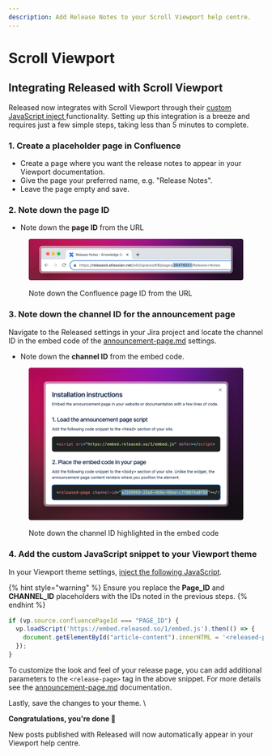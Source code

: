```yaml
---
description: Add Release Notes to your Scroll Viewport help centre.
---
```


# Scroll Viewport

## Integrating Released with Scroll Viewport

Released now integrates with Scroll Viewport through their [custom JavaScript inject ](https://help.k15t.com/scroll-viewport/inject-custom-javascript)functionality. Setting up this integration is a breeze and requires just a few simple steps, taking less than 5 minutes to complete.

### 1. Create a placeholder page in Confluence&#x20;

* Create a page where you want the release notes to appear in your Viewport documentation.&#x20;
* Give the page your preferred name, e.g. "Release Notes".&#x20;
* Leave the page empty and save.&#x20;

### 2. Note down the page ID

* Note down the **page ID** from the URL

<figure><img src="../.gitbook/assets/Confluence PageID.png" alt=""><figcaption><p>Note down the Confluence page ID from the URL</p></figcaption></figure>

### 3. Note down the channel ID for the announcement page&#x20;

Navigate to the Released settings in your Jira project and locate the channel ID in the embed code of the [announcement-page.md](../product-tour/settings/announcement-page.md "mention") settings.&#x20;

* Note down the **channel ID** from the embed code.

<figure><img src="../.gitbook/assets/Page Channel ID.png" alt=""><figcaption><p>Note down the channel ID highlighted in the embed code</p></figcaption></figure>

### 4. Add the custom JavaScript snippet to your Viewport theme&#x20;

In your Viewport theme settings, [inject the following JavaScript](https://help.k15t.com/scroll-viewport/inject-custom-javascript).&#x20;

{% hint style="warning" %}
Ensure you replace the **Page\_ID** and **CHANNEL\_ID** placeholders with the IDs noted in the previous steps.&#x20;
{% endhint %}

```javascript
if (vp.source.confluencePageId === "PAGE_ID") {
  vp.loadScript('https://embed.released.so/1/embed.js').then(() => {
    document.getElementById("article-content").innerHTML = '<released-page channel-id="CHANNEL_ID" color-scheme="light"></released-page>'
  });
}
```

To customize the look and feel of your release page, you can add additional parameters to the `<release-page>` tag in the above snippet. For more details see the [announcement-page.md](../product-tour/settings/announcement-page.md "mention") documentation.&#x20;

Lastly, save the changes to your theme. \


**Congratulations, you're done 🎉**

New posts published with Released will now automatically appear in your Viewport help centre.&#x20;

